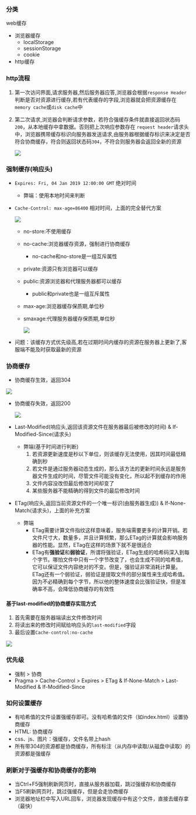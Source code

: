 ### 分类

web缓存

- 浏览器缓存
  - localStorage
  - sessionStorage
  - cookie
- http缓存

### http流程

1. 第一次访问界面,请求服务器,然后服务器应答,浏览器会根据`response Header`判断是否对资源进行缓存,若有代表缓存的字段,浏览器就会把资源缓存在`memory cache`或`disk cache`中

2. 第二次请求,浏览器会判断请求参数，若符合强缓存条件就直接返回状态码`200`，从本地缓存中拿数据。否则把上次响应参数存在 `request header`请求头中，浏览器携带缓存标识向服务器发送请求,由服务器根据缓存标识来决定是否符合协商缓存，符合则返回状态码`304`，不符合则服务器会返回全新的资源

   ![](./images/cache_3.png)

### 强制缓存(响应头)

- `Expires: Fri, 04 Jan 2019 12:00:00 GMT` 绝对时间

  - 弊端：使用本地时间来判断

- `Cache-Control: max-age=86400` 相对时间，上面的完全替代方案

  ![](./images/cache_4.png)

  - no-store:不使用缓存

  - no-cache:浏览器缓存资源，强制进行协商缓存

    - no-cache和no-store是一组互斥属性

  - private:资源只有浏览器可以缓存

  - public:资源浏览器和代理服务器都可以缓存

    - public和private也是一组互斥属性

  - max-age:浏览器缓存保质期,单位秒

  - smaxage:代理服务器缓存保质期,单位秒

    ![](./images/cache_5.png)

- 问题：该缓存方式优先级高,若在过期时间内缓存的资源在服务器上更新了,客服端不能及时获取最新的资源

### 协商缓存

- 协商缓存生效，返回304

![](./images/cache_1.png)

- 协商缓存失效，返回200

  ![](./images/cache_2.png)

- Last-Modified(响应头,返回该资源文件在服务器最后被修改的时间) & If-Modified-Since(请求头)
  
  - 弊端(基于时间进行判断)
    1. 若资源更新速度是秒以下单位，则该缓存无法使用，因其时间最低精确到秒
    2. 若文件是通过服务器动态生成的，那么该方法的更新时间永远是服务器文件生成的时间，尽管文件可能没有变化，所以起不到缓存的作用
    3. 文件内容没改但最后修改时间却变了
    4. 某些服务器不能精确的得到文件的最后修改时间
  
- ETag(响应头,返回当前资源文件的一个唯一标识(由服务器生成)) & If-None-Match(请求头)，上面的补充方案

  - 弊端
    - ETag需要计算文件指纹这样意味着，服务端需要更多的计算开销。若文件尺寸大，数量多，并且计算频繁，那么ETag的计算就会影响服务器的性能。显然，ETag在这样的场景下就不是很适合
    - ETag有**强验证**和**弱验证**，所谓将强验证，ETag生成的哈希码深入到每个字节。哪怕文件中只有一个字节改变了，也会生成不同的哈希值，它可以保证文件内容绝对的不变。但是，强验证非常消耗计算量。ETag还有一个弱验证，弱验证是提取文件的部分属性来生成哈希值。因为不必精确到每个字节，所以他的整体速度会比强验证快，但是准确率不高，会降低协商缓存的有效性


#### 基于last-modified的协商缓存实现方式

1. 首先需要在服务器端读出文件修改时间
2. 将读出来的修改时间赋给响应头的`last-modified`字段
3. 最后设置`Cache-control:no-cache`

![](./images/cache_6.png)

### 优先级

- 强制 > 协商
- Pragma > Cache-Control > Expires > ETag & If-None-Match > Last-Modified & If-Modified-Since

### 如何设置缓存

- 有哈希值的文件设置强缓存即可。没有哈希值的文件（如index.html）设置协商缓存
- HTML: 协商缓存
- css、js、图片：强缓存，文件名带上hash
- 所有带304的资源都是协商缓存，所有标注（从内存中读取/从磁盘中读取）的资源都是强缓存

### 刷新对于强缓存和协商缓存的影响

- 当Ctrl+F5强制刷新网页时，直接从服务器加载，跳过强缓存和协商缓存
- 当F5刷新网页时，跳过强缓存，但是会走协商缓存
- 浏览器地址栏中写入URL回车，浏览器发现缓存中有这个文件，直接去缓存拿（最快）

